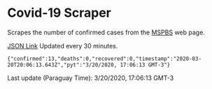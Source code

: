 # Covid-19 Scraper

Scrapes the number of confirmed cases from the [MSPBS](https://www.mspbs.gov.py/covid-19.php) web page.

[JSON Link](https://jmayalag.github.io/covid19-scrape/cases.json)
Updated every 30 minutes.
```
{"confirmed":13,"deaths":0,"recovered":0,"timestamp":"2020-03-20T20:06:13.643Z","pyt":"3/20/2020, 17:06:13 GMT-3"}
```
Last update (Paraguay Time): 3/20/2020, 17:06:13 GMT-3